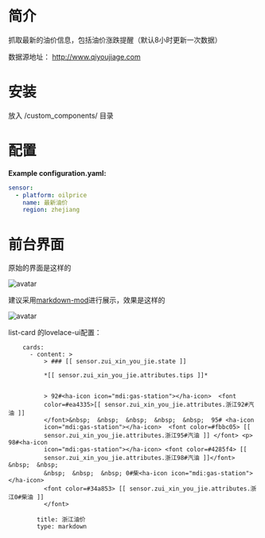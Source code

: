 # 简介
抓取最新的油价信息，包括油价涨跌提醒（默认8小时更新一次数据）

数据源地址： http://www.qiyoujiage.com

# 安装
放入 <config directory>/custom_components/ 目录

# 配置
**Example configuration.yaml:**
```yaml
sensor:
  - platform: oilprice
    name: 最新油价
    region: zhejiang
```


# 前台界面
原始的界面是这样的

![avatar](https://github.com/aalavender/OilPrice/blob/master/2.PNG)

建议采用[markdown-mod](https://github.com/thomasloven/lovelace-markdown-mod )进行展示，效果是这样的

![avatar](https://github.com/aalavender/OilPrice/blob/master/1.PNG)

list-card 的lovelace-ui配置：
```
    cards:
      - content: >
          > ### [[ sensor.zui_xin_you_jie.state ]]

          *[[ sensor.zui_xin_you_jie.attributes.tips ]]*


          > 92#<ha-icon icon="mdi:gas-station"></ha-icon>  <font
          color=#ea4335>[[ sensor.zui_xin_you_jie.attributes.浙江92#汽油 ]]
          </font>&nbsp;  &nbsp;  &nbsp;  &nbsp;  &nbsp;  95# <ha-icon
          icon="mdi:gas-station"></ha-icon>  <font color=#fbbc05> [[
          sensor.zui_xin_you_jie.attributes.浙江95#汽油 ]] </font> <p> 98#<ha-icon
          icon="mdi:gas-station"></ha-icon> <font color=#4285f4> [[
          sensor.zui_xin_you_jie.attributes.浙江98#汽油 ]]</font> &nbsp;  &nbsp; 
          &nbsp;  &nbsp;  &nbsp; 0#柴<ha-icon icon="mdi:gas-station"></ha-icon>
          <font color=#34a853> [[ sensor.zui_xin_you_jie.attributes.浙江0#柴油 ]]
          </font>
            
        title: 浙江油价
        type: markdown
```
